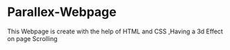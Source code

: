# Parallex-Webpage
This Webpage is create with the help of HTML and CSS ,Having a 3d Effect on page Scrolling
